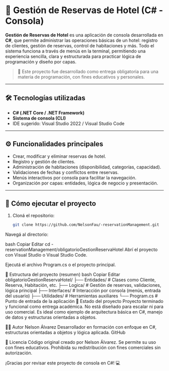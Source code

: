 # 🏨 Gestión de Reservas de Hotel (C# - Consola)

**Gestión de Reservas de Hotel** es una aplicación de consola desarrollada en **C#**, que permite administrar las operaciones básicas de un hotel: registro de clientes, gestión de reservas, control de habitaciones y más. 
Todo el sistema funciona a través de menús en la terminal, permitiendo una experiencia sencilla, clara y estructurada para practicar lógica de programación y diseño por capas.

> 🧪 Este proyecto fue desarrollado como entrega obligatoria para una materia de programación, con fines educativos y personales.

---

## 🛠 Tecnologías utilizadas

- **C# (.NET Core / .NET Framework)**
- **Sistema de consola (CLI)**
- IDE sugerido: Visual Studio 2022 / Visual Studio Code

---

## ⚙️ Funcionalidades principales

- Crear, modificar y eliminar reservas de hotel.
- Registro y gestión de clientes.
- Administración de habitaciones (disponibilidad, categorías, capacidad).
- Validaciones de fechas y conflictos entre reservas.
- Menús interactivos por consola para facilitar la navegación.
- Organización por capas: entidades, lógica de negocio y presentación.

---

## 🚀 Cómo ejecutar el proyecto

1. Cloná el repositorio:

   ```bash
   git clone https://github.com/NelsonFau/-reservationManagement.git
Navegá al directorio:

bash
Copiar
Editar
cd -reservationManagement/obligatorioGestionReservaHotel
Abrí el proyecto con Visual Studio o Visual Studio Code.

Ejecutá el archivo Program.cs o el proyecto principal.

📁 Estructura del proyecto (resumen)
bash
Copiar
Editar
obligatorioGestionReservaHotel/
├── Entidades/         # Clases como Cliente, Reserva, Habitación, etc.
├── Logica/            # Gestión de reservas, validaciones, lógica principal
├── Interfaces/        # Interacción por consola (menús, entrada del usuario)
├── Utilidades/        # Herramientas auxiliares
└── Program.cs         # Punto de entrada de la aplicación
📌 Estado del proyecto
Proyecto terminado y funcional como entrega académica. No está diseñado para escalar ni para uso comercial. Es ideal como ejemplo de arquitectura básica en C#, manejo de datos y estructuras orientadas a objetos.

👨‍💻 Autor
Nelson Álvarez
Desarrollador en formación con enfoque en C#, estructuras orientadas a objetos y lógica aplicada.
GitHub

📄 Licencia
Código original creado por Nelson Álvarez.
Se permite su uso con fines educativos. Prohibida su redistribución con fines comerciales sin autorización.

¡Gracias por revisar este proyecto de consola en C#! 💻
